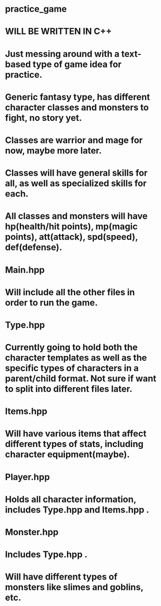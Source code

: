 # practice_game


# WILL BE WRITTEN IN C++
# Just messing around with a text-based type of game idea for practice.

#  Generic fantasy type, has different character classes and monsters to fight, no story yet.
#     Classes are warrior and mage for now, maybe more later.
#         Classes will have general skills for all, as well as specialized skills for each.
#  All classes and monsters will have hp(health/hit points), mp(magic points), att(attack), spd(speed), def(defense).
  
  
#  Main.hpp
#     Will include all the other files in order to run the game.

#  Type.hpp
#     Currently going to hold both the character templates as well as the specific types of characters in a parent/child format. Not sure if want to split into different files later.

#  Items.hpp
#     Will have various items that affect different types of stats, including character equipment(maybe).

# Player.hpp
#     Holds all character information, includes Type.hpp and Items.hpp .

# Monster.hpp
#     Includes Type.hpp .
#     Will have different types of monsters like slimes and goblins, etc.
